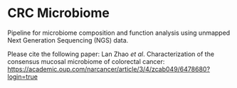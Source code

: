 # CRC Microbiome

Pipeline for microbiome composition and function analysis using unmapped Next Generation Sequencing (NGS) data.

Please cite the following paper: Lan Zhao _et al_. Characterization of the consensus mucosal microbiome of colorectal cancer: https://academic.oup.com/narcancer/article/3/4/zcab049/6478680?login=true
